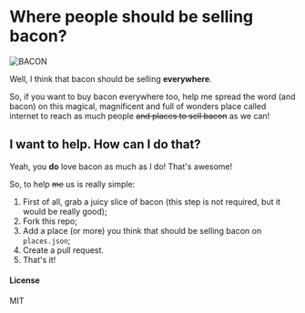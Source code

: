 # Where people should be selling bacon?

![BACON](http://i.giphy.com/wOkzr0DP7jyOA.gif "BACON")

Well, I think that bacon should be selling **everywhere**.

So, if you want to buy bacon everywhere too, help me spread the word (and bacon) on this magical, magnificent and full of wonders place called internet to reach as much people ~~and places to sell bacon~~ as we can!

## I want to help. How can I do that?

Yeah, you **do** love bacon as much as I do! That's awesome!

So, to help ~~me~~ us is really simple:

1. First of all, grab a juicy slice of bacon (this step is not required, but it would be really good);
2. Fork this repo;
3. Add a place (or more) you think that should be selling bacon on `places.json`;
4. Create a pull request.
5. That's it!

#### License

MIT
